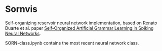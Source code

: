 # Sornvis
Self-organizing reservoir neural network implementation, based on Renato Duarte et al. paper [Self-Organized Artificial Grammar Learning in Spiking Neural Networks](https://mindmodeling.org/cogsci2014/papers/083/paper083.pdf).

SORN-class.ipynb contains the most recent neural network class.
